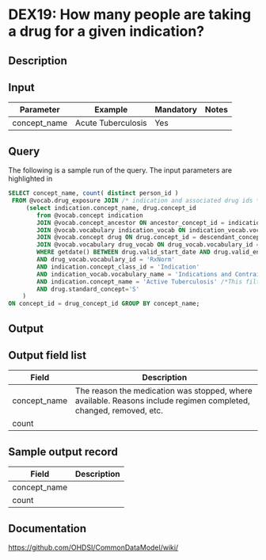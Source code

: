 <!---
Group:drug exposure
Name:DEX19 How many people are taking a drug for a given indication?
Author:Patrick Ryan
CDM Version: 5.0
-->

# DEX19: How many people are taking a drug for a given indication?

## Description
## Input

|  Parameter |  Example |  Mandatory |  Notes |
| --- | --- | --- | --- |
| concept_name | Acute Tuberculosis | Yes |

## Query
The following is a sample run of the query. The input parameters are highlighted in

```sql
SELECT concept_name, count( distinct person_id )
 FROM @vocab.drug_exposure JOIN /* indication and associated drug ids */
     (select indication.concept_name, drug.concept_id
        from @vocab.concept indication
        JOIN @vocab.concept_ancestor ON ancestor_concept_id = indication.concept_id
        JOIN @vocab.vocabulary indication_vocab ON indication_vocab.vocabulary_id = indication.vocabulary_id
        JOIN @vocab.concept drug ON drug.concept_id = descendant_concept_id
        JOIN @vocab.vocabulary drug_vocab ON drug_vocab.vocabulary_id = drug.vocabulary_id 
        WHERE getdate() BETWEEN drug.valid_start_date AND drug.valid_end_date
        AND drug_vocab.vocabulary_id = 'RxNorm'
        AND indication.concept_class_id = 'Indication'
        AND indication_vocab.vocabulary_name = 'Indications and Contraindications (FDB)'
        AND indication.concept_name = 'Active Tuberculosis' /*This filter can be changed or omitted if count need for all indication*/
        AND drug.standard_concept='S'
    )
ON concept_id = drug_concept_id GROUP BY concept_name;
```

## Output

## Output field list

|  Field |  Description |
| --- | --- |
| concept_name | The reason the medication was stopped, where available. Reasons include regimen completed, changed, removed, etc. |
| count |   |


## Sample output record

|  Field |  Description |
| --- | --- |
| concept_name |   |
| count |   |

## Documentation
https://github.com/OHDSI/CommonDataModel/wiki/
